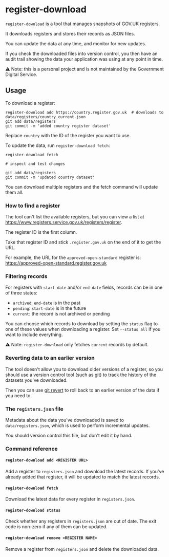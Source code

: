 # register-download
`register-download` is a tool that manages snapshots of GOV.UK registers.

It downloads registers and stores their records as JSON files.

You can update the data at any time, and monitor for new updates.

If you check the downloaded files into version control, you then have an audit trail showing the data your application was using at any point in time.

⚠️️ Note: this is a personal project and is not maintained by the Government Digital Service.

## Usage
To download a register:

```
register-download add https://country.register.gov.uk  # downloads to data/registers/country_current.json
git add data/registers
git commit -m 'added country register dataset'
```

Replace `country` with the ID of the register you want to use.

To update the data, run `register-download fetch`:

```
register-download fetch

# inspect and test changes

git add data/registers
git commit -m 'updated country dataset'
```

You can download multiple registers and the fetch command will update them all.

### How to find a register
The tool can't list the available registers, but you can view a list at https://www.registers.service.gov.uk/registers/register.

The register ID is the first column.

Take that register ID and stick `.register.gov.uk` on the end of it to get the URL.

For example, the URL for the `approved-open-standard` register is: https://approved-open-standard.register.gov.uk

### Filtering records
For registers with `start-date` and/or `end-date` fields, records can be in one of three states:

- `archived`: `end-date` is in the past
- `pending`: `start-date` is in the future
- `current`: the record is not archived or pending

You can choose which records to download by setting the `status` flag to one of these values when downloading a register. Set `--status all` if you want to include everything.

⚠️ Note: `register-download` only fetches `current` records by default.

### Reverting data to an earlier version
The tool doesn't allow you to download older versions of a register, so you should use a version control tool (such as git) to track the history of the datasets you've downloaded.

Then you can use [git revert](https://git-scm.com/docs/git-revert) to roll back to an earlier version of the data if you need to.

### The `registers.json` file
Metadata about the data you've downloaded is saved to `data/registers.json`, which is used to perform incremental updates.

You should version control this file, but don't edit it by hand.

### Command reference

#### `register-download add <REGISTER URL>`

Add a register to `registers.json` and download the latest records.
If you've already added that register, it will be updated to match the latest records.

#### `register-download fetch`

Download the latest data for every register in `registers.json`.

#### `register-download status`

Check whether any registers in `registers.json` are out of date. The exit code is non-zero if any of them can be updated.

#### `register-download remove <REGISTER NAME>`

Remove a register from `registers.json` and delete the downloaded data.
